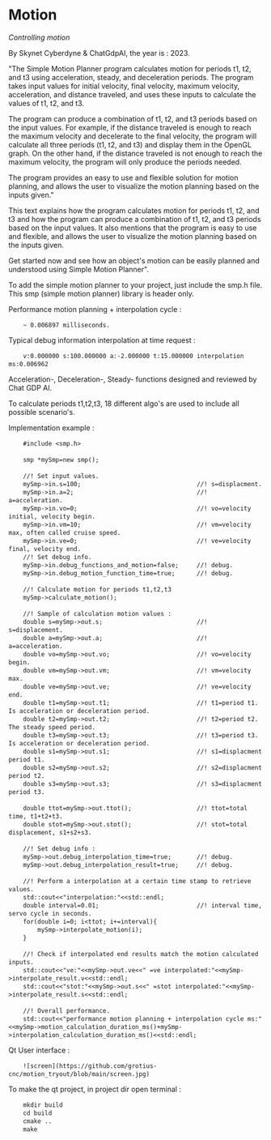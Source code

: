 
# Motion
  
*Controlling motion*

By Skynet Cyberdyne & ChatGdpAI, the year is : 2023.

"The Simple Motion Planner program calculates motion for periods 
t1, t2, and t3 using acceleration, steady, and deceleration periods. 
The program takes input values for initial velocity, final velocity, 
maximum velocity, acceleration, and distance traveled, 
and uses these inputs to calculate the values of t1, t2, and t3.

The program can produce a combination of t1, t2, and t3 periods based 
on the input values. For example, if the distance traveled is 
enough to reach the maximum velocity and decelerate to the final velocity, 
the program will calculate all three periods (t1, t2, and t3) 
and display them in the OpenGL graph.
On the other hand, if the distance traveled is not enough to reach 
the maximum velocity, the program will only produce the periods needed.

The program provides an easy to use and flexible solution for 
motion planning, and allows the user to visualize the motion 
planning based on the inputs given."

This text explains how the program calculates motion 
for periods t1, t2, and t3 and how the program can produce 
a combination of t1, t2, and t3 periods based on the input values. 
It also mentions that the program is easy to use and flexible, 
and allows the user to visualize the motion planning based on the inputs given.

Get started now and see how an object's motion can be easily planned and 
understood using Simple Motion Planner".

To add the simple motion planner to your project, just include the smp.h file.
This smp (simple motion planner) library is header only.

Performance motion planning + interpolation cycle  : 

        ~ 0.006897 milliseconds.

Typical debug information interpolation at time request : 

        v:0.000000 s:100.000000 a:-2.000000 t:15.000000 interpolation ms:0.006962

Acceleration-, Deceleration-, Steady- functions designed and reviewed by Chat GDP AI.

To calculate periods t1,t2,t3, 18 different algo's are used to include all possible scenario's.

Implementation example :

        #include <smp.h>
        
        smp *mySmp=new smp();
     
        //! Set input values.
        mySmp->in.s=100;                                //! s=displacment.
        mySmp->in.a=2;                                  //! a=acceleration.
        mySmp->in.vo=0;                                 //! vo=velocity initial, velocity begin.
        mySmp->in.vm=10;                                //! vm=velocity max, often called cruise speed.
        mySmp->in.ve=0;                                 //! ve=velocity final, velocity end.
        //! Set debug info.
        mySmp->in.debug_functions_and_motion=false;     //! debug.
        mySmp->in.debug_motion_function_time=true;      //! debug.
        
        //! Calculate motion for periods t1,t2,t3
        mySmp->calculate_motion();
        
        //! Sample of calculation motion values :
        double s=mySmp->out.s;                          //! s=displacement.
        double a=mySmp->out.a;                          //! a=acceleration.
        double vo=mySmp->out.vo;                        //! vo=velocity begin.
        double vm=mySmp->out.vm;                        //! vm=velocity max.
        double ve=mySmp->out.ve;                        //! ve=velocity end.
        double t1=mySmp->out.t1;                        //! t1=period t1. Is acceleration or deceleration period.
        double t2=mySmp->out.t2;                        //! t2=period t2. The steady speed period.
        double t3=mySmp->out.t3;                        //! t3=period t3. Is acceleration or deceleration period.
        double s1=mySmp->out.s1;                        //! s1=displacment period t1.
        double s2=mySmp->out.s2;                        //! s2=displacment period t2.
        double s3=mySmp->out.s3;                        //! s3=displacment period t3.
        
        double ttot=mySmp->out.ttot();                  //! ttot=total time, t1+t2+t3.
        double stot=mySmp->out.stot();                  //! stot=total displacement, s1+s2+s3.
        
        //! Set debug info :
        mySmp->out.debug_interpolation_time=true;       //! debug.
        mySmp->out.debug_interpolation_result=true;     //! debug.
        
        //! Perform a interpolation at a certain time stamp to retrieve values.
        std::cout<<"interpolation:"<<std::endl;
        double interval=0.01;                           //! interval time, servo cycle in seconds.
        for(double i=0; i<ttot; i+=interval){
            mySmp->interpolate_motion(i);
        }
        
        //! Check if interpolated end results match the motion calculated inputs.
        std::cout<<"ve:"<<mySmp->out.ve<<" =ve interpolated:"<<mySmp->interpolate_result.v<<std::endl;
        std::cout<<"stot:"<<mySmp->out.s<<" =stot interpolated:"<<mySmp->interpolate_result.s<<std::endl;
        
        //! Overall performance.
        std::cout<<"performance motion planning + interpolation cycle ms:"<<mySmp->motion_calculation_duration_ms()+mySmp->interpolation_calculation_duration_ms()<<std::endl;

Qt User interface :

        ![screen](https://github.com/grotius-cnc/motion_tryout/blob/main/screen.jpg)
        

To make the qt project, in project dir open terminal :
      
        mkdir build
        cd build
        cmake ..
        make










